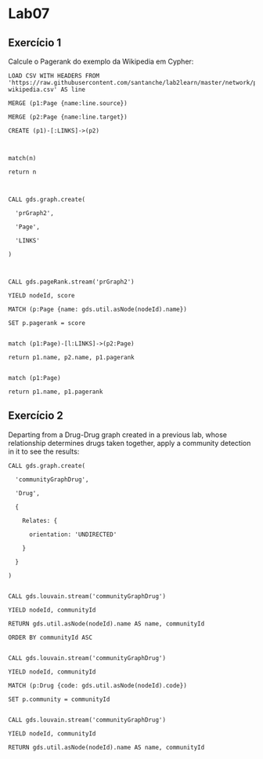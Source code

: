# Lab07

## Exercício 1

Calcule o Pagerank do exemplo da Wikipedia em Cypher:

~~~cypher
LOAD CSV WITH HEADERS FROM 'https://raw.githubusercontent.com/santanche/lab2learn/master/network/pagerank/pagerank-wikipedia.csv' AS line

MERGE (p1:Page {name:line.source})

MERGE (p2:Page {name:line.target})

CREATE (p1)-[:LINKS]->(p2)



match(n)

return n



CALL gds.graph.create(

  'prGraph2',

  'Page',

  'LINKS'

)



CALL gds.pageRank.stream('prGraph2')

YIELD nodeId, score

MATCH (p:Page {name: gds.util.asNode(nodeId).name})

SET p.pagerank = score


match (p1:Page)-[l:LINKS]->(p2:Page)

return p1.name, p2.name, p1.pagerank


match (p1:Page)

return p1.name, p1.pagerank

~~~

## Exercício 2

Departing from a Drug-Drug graph created in a previous lab, whose relationship determines drugs taken together, apply a community detection in it to see the results:

~~~cypher
CALL gds.graph.create(

  'communityGraphDrug',

  'Drug',

  {

    Relates: {

      orientation: 'UNDIRECTED'

    }

  }

)


CALL gds.louvain.stream('communityGraphDrug')

YIELD nodeId, communityId

RETURN gds.util.asNode(nodeId).name AS name, communityId

ORDER BY communityId ASC


CALL gds.louvain.stream('communityGraphDrug')

YIELD nodeId, communityId

MATCH (p:Drug {code: gds.util.asNode(nodeId).code})

SET p.community = communityId


CALL gds.louvain.stream('communityGraphDrug')

YIELD nodeId, communityId

RETURN gds.util.asNode(nodeId).name AS name, communityId
~~~
